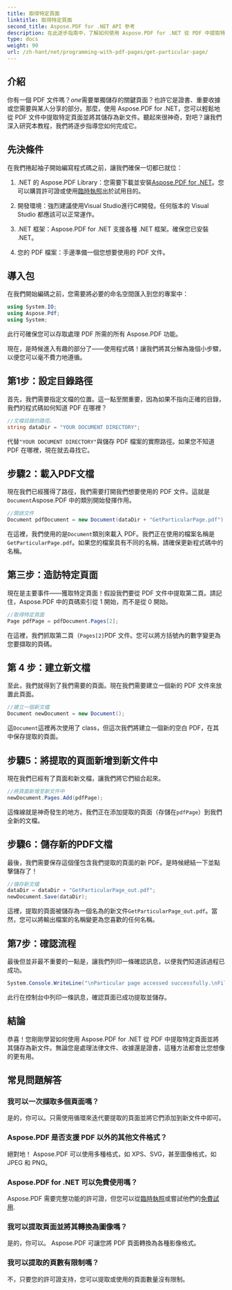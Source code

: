 ```yaml
---
title: 取得特定頁面
linktitle: 取得特定頁面
second_title: Aspose.PDF for .NET API 參考
description: 在此逐步指南中，了解如何使用 Aspose.PDF for .NET 從 PDF 中提取特定頁面並將其儲存為新文件。
type: docs
weight: 90
url: /zh-hant/net/programming-with-pdf-pages/get-particular-page/
---
```

## 介紹

你有一個 PDF 文件嗎？*one*需要單獨儲存的關鍵頁面？也許它是證書、重要收據或您需要與某人分享的部分。那麼，使用 Aspose.PDF for .NET，您可以輕鬆地從 PDF 文件中提取特定頁面並將其儲存為新文件。聽起來很神奇，對吧？讓我們深入研究本教程，我們將逐步指導您如何完成它。

## 先決條件

在我們捲起袖子開始編寫程式碼之前，讓我們確保一切都已就位：

1.  .NET 的 Aspose.PDF Library：您需要下載並安裝[Aspose.PDF for .NET](https://releases.aspose.com/pdf/net/)。您可以購買許可證或使用[臨時執照](https://purchase.aspose.com/temporary-license/)出於試用目的。
   
2. 開發環境：強烈建議使用Visual Studio進行C#開發。任何版本的 Visual Studio 都應該可以正常運作。

3. .NET 框架：Aspose.PDF for .NET 支援各種 .NET 框架。確保您已安裝 .NET。

4. 您的 PDF 檔案：手邊準備一個您想要使用的 PDF 文件。

## 導入包

在我們開始編碼之前，您需要將必要的命名空間匯入到您的專案中：

```csharp
using System.IO;
using Aspose.Pdf;
using System;
```

此行可確保您可以存取處理 PDF 所需的所有 Aspose.PDF 功能。

現在，是時候進入有趣的部分了——使用程式碼！讓我們將其分解為幾個小步驟，以便您可以毫不費力地遵循。

## 第1步：設定目錄路徑

首先，我們需要指定文檔的位置。這一點至關重要，因為如果不指向正確的目錄，我們的程式碼如何知道 PDF 在哪裡？

```csharp
//文檔目錄的路徑。
string dataDir = "YOUR DOCUMENT DIRECTORY";
```

代替`"YOUR DOCUMENT DIRECTORY"`與儲存 PDF 檔案的實際路徑。如果您不知道 PDF 在哪裡，現在就去尋找它。

## 步驟2：載入PDF文檔

現在我們已經獲得了路徑，我們需要打開我們想要使用的 PDF 文件。這就是`Document`Aspose.PDF 中的類別開始發揮作用。

```csharp
//開啟文件
Document pdfDocument = new Document(dataDir + "GetParticularPage.pdf");
```

在這裡，我們使用的是`Document`類別來載入 PDF。我們正在使用的檔案名稱是`GetParticularPage.pdf`。如果您的檔案具有不同的名稱，請確保更新程式碼中的名稱。

## 第三步：造訪特定頁面

現在是主要事件——獲取特定頁面！假設我們要從 PDF 文件中提取第二頁。請記住，Aspose.PDF 中的頁碼索引從 1 開始，而不是從 0 開始。

```csharp
//取得特定頁面
Page pdfPage = pdfDocument.Pages[2];
```

在這裡，我們抓取第二頁（`Pages[2]`PDF 文件。您可以將方括號內的數字變更為您要擷取的頁碼。

## 第 4 步：建立新文檔

至此，我們就得到了我們需要的頁面。現在我們需要建立一個新的 PDF 文件來放置此頁面。

```csharp
//建立一個新文檔
Document newDocument = new Document();
```

這`Document`這裡再次使用了 class，但這次我們將建立一個新的空白 PDF，在其中保存提取的頁面。

## 步驟5：將提取的頁面新增到新文件中

現在我們已經有了頁面和新文檔，讓我們將它們組合起來。

```csharp
//將頁面新增至新文件中
newDocument.Pages.Add(pdfPage);
```

這條線就是神奇發生的地方。我們正在添加提取的頁面（存儲在`pdfPage`）到我們全新的文檔。

## 步驟6：儲存新的PDF文檔

最後，我們需要保存這個僅包含我們提取的頁面的新 PDF。是時候總結一下並點擊儲存了！

```csharp
//儲存新文檔
dataDir = dataDir + "GetParticularPage_out.pdf";
newDocument.Save(dataDir);
```

這裡，提取的頁面被儲存為一個名為的新文件`GetParticularPage_out.pdf`。當然，您可以將輸出檔案的名稱變更為您喜歡的任何名稱。 

## 第7步：確認流程

最後但並非最不重要的一點是，讓我們列印一條確認訊息，以便我們知道該過程已成功。

```csharp
System.Console.WriteLine("\nParticular page accessed successfully.\nFile saved at " + dataDir);
```

此行在控制台中列印一條訊息，確認頁面已成功提取並儲存。

## 結論

恭喜！您剛剛學習如何使用 Aspose.PDF for .NET 從 PDF 中提取特定頁面並將其儲存為新文件。無論您是處理法律文件、收據還是證書，這種方法都會比您想像的更有用。

## 常見問題解答

### 我可以一次擷取多個頁面嗎？  
是的，你可以。只需使用循環來迭代要提取的頁面並將它們添加到新文件中即可。

### Aspose.PDF 是否支援 PDF 以外的其他文件格式？  
絕對地！ Aspose.PDF 可以使用多種格式，如 XPS、SVG，甚至圖像格式，如 JPEG 和 PNG。

### Aspose.PDF for .NET 可以免費使用嗎？  
Aspose.PDF 需要完整功能的許可證，但您可以從[臨時執照](https://purchase.aspose.com/temporary-license/)或嘗試他們的[免費試用](https://releases.aspose.com/).

### 我可以提取頁面並將其轉換為圖像嗎？  
是的，你可以。 Aspose.PDF 可讓您將 PDF 頁面轉換為各種影像格式。

### 我可以提取的頁數有限制嗎？  
不，只要您的許可證支持，您可以提取或使用的頁面數量沒有限制。